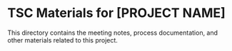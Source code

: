 # TSC Materials for [PROJECT NAME]

This directory contains the meeting notes, process documentation, and other materials related to this project.
